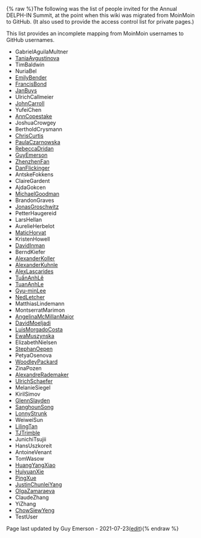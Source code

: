 {% raw %}The following was the list of people invited for the Annual DELPH-IN Summit,
at the point when this wiki was migrated from MoinMoin to GitHub.
(It also used to provide the access control list for private pages.)

This list provides an incomplete mapping from MoinMoin usernames to GitHub usernames.

- GabrielAguilaMultner
- [TaniaAvgustinova](/SlavicLab)
- TimBaldwin
- NuriaBel
- [EmilyBender](/emilymbender)
- [FrancisBond](/fcbond)
- [JanBuys](/janmbuys)
- UlrichCallmeier
- [JohnCarroll](/john-a-carroll)
- YufeiChen
- [AnnCopestake](/anncopestake)
- JoshuaCrowgey
- BertholdCrysmann
- [ChrisCurtis](/curtosis)
- [PaulaCzarnowska](/pczarnowska)
- [RebeccaDridan](/becdridan)
- [GuyEmerson](/guyemerson)
- [ZhenzhenFan](/zhenzhenfan)
- [DanFlickinger](/danflick)
- AntskeFokkens
- ClaireGardent
- AjdaGokcen
- [MichaelGoodman](/goodmami)
- BrandonGraves
- [JonasGroschwitz](/jgroschwitz)
- PetterHaugereid
- LarsHellan
- AurelieHerbelot
- [MaticHorvat](/matichorvat)
- KristenHowell
- [DavidInman](/davidainman)
- BerndKiefer
- [AlexanderKoller](/alexanderkoller)
- [AlexanderKuhnle](/AlexKuhnle)
- [AlexLascarides](/lascarid)
- [TuấnAnhLê](/letuananh)
- [TuanAnhLe](/letuananh)
- [Gyu-minLee](/gyulukeyi)
- [NedLetcher](/ned2)
- MatthiasLindemann
- MontserratMarimon
- [AngelinaMcMillanMajor](/mcmillanmajora)
- [DavidMoeljadi](/davidmoeljadi)
- [LuisMorgadoCosta](/lmorgadodacosta)
- [EwaMuszynska](/emm68)
- ElizabethNielsen
- [StephanOepen](/oepen)
- PetyaOsenova
- [WoodleyPackard](/sweaglesw)
- ZinaPozen
- [AlexandreRademaker](/arademaker)
- [UlrichSchaefer](/uschaefer)
- MelanieSiegel
- KirilSimov
- [GlennSlayden](/glenn-slayden)
- [SanghounSong](/sanghoun)
- [LonnyStrunk](/lonnystrunk)
- WeiweiSun
- [LilingTan](/alvations)
- [TJTrimble](/dantiston)
- JunichiTsujii
- HansUszkoreit
- AntoineVenant
- TomWasow
- [HuangYangXiao](/capfle)
- [HuiyuanXie](/xiehuiyuan)
- [PingXue](/p-xue)
- [JustinChunleiYang](/JustinChunleiYang)
- [OlgaZamaraeva](/olzama)
- ClaudeZhang
- YiZhang
- [ChowSiewYeng](/siewyeng)
- TestUser

Page last updated by Guy Emerson - 2021-07-23([edit](https://github.com/delph-in/docs/wiki/ParticipantsGroup/_edit)){% endraw %}